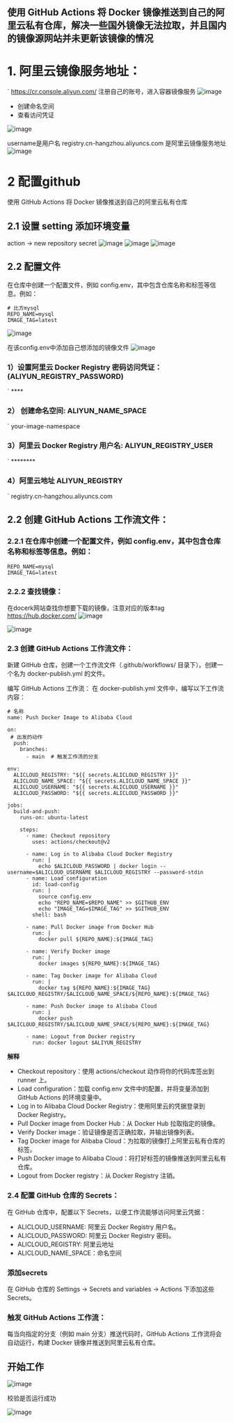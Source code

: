 ## 使用 GitHub Actions 将 Docker 镜像推送到自己的阿里云私有仓库，解决一些国外镜像无法拉取，并且国内的镜像源网站并未更新该镜像的情况 


# 1. 阿里云镜像服务地址：
` https://cr.console.aliyun.com/
注册自己的账号，进入容器镜像服务
![image](https://github.com/user-attachments/assets/571c1b9f-b5c3-4538-912a-491ad5558626)

- 创建命名空间
- 查看访问凭证

![image](https://github.com/user-attachments/assets/06b410df-2f8e-4d9b-855f-9946f4c26cb7)

username是用户名
registry.cn-hangzhou.aliyuncs.com 是阿里云镜像服务地址
![image](https://github.com/user-attachments/assets/2ad50f6a-65ff-4448-8674-2f116569e864)


# 2 配置github 
使用 GitHub Actions 将 Docker 镜像推送到自己的阿里云私有仓库

## 2.1 设置 setting 添加环境变量
action -> new repository secret
![image](https://github.com/user-attachments/assets/e107b0c5-565a-4d9d-b2d1-fb645978efef)
![image](https://github.com/user-attachments/assets/4d463aee-16d9-49e4-ab42-b71a3a392be3)
![image](https://github.com/user-attachments/assets/7f63bc06-3d5d-47ed-ac48-e3dca4368607)



## 2.2  配置文件
在仓库中创建一个配置文件，例如 config.env，其中包含仓库名称和标签等信息。例如：
```
# 比方mysql
REPO_NAME=mysql
IMAGE_TAG=latest
```
![image](https://github.com/user-attachments/assets/78277fef-f53d-429a-8fda-12b42e5f0aa9)

在该config.env中添加自己想添加的镜像文件
![image](https://github.com/user-attachments/assets/31b0b9a1-28db-445c-b680-49f609480375)

### 1）设置阿里云 Docker Registry 密码访问凭证：(ALIYUN_REGISTRY_PASSWORD)
` ****

### 2） 创建命名空间: ALIYUN_NAME_SPACE 
` your-image-namespace

###  3）阿里云 Docker Registry 用户名: ALIYUN_REGISTRY_USER
` ********

### 4）阿里云地址  ALIYUN_REGISTRY
` registry.cn-hangzhou.aliyuncs.com


## 2.2 创建 GitHub Actions 工作流文件：
### 2.2.1 在仓库中创建一个配置文件，例如 config.env，其中包含仓库名称和标签等信息。例如：
```# 比方mysql
REPO_NAME=mysql
IMAGE_TAG=latest
```
### 2.2.2 查找镜像：
在docerk网站查找你想要下载的镜像，注意对应的版本tag
https://hub.docker.com/
![image](https://github.com/user-attachments/assets/ea2e610e-10f1-4f9d-a379-567992004ba9)

![image](https://github.com/user-attachments/assets/8fb15b95-5716-4ed3-b07d-d53162bd3bb2)


### 2.3 创建 GitHub Actions 工作流文件：
新建 GitHub 仓库，创建一个工作流文件（.github/workflows/ 目录下）。创建一个名为 docker-publish.yml 的文件。

编写 GitHub Actions 工作流：
在 docker-publish.yml 文件中，编写以下工作流内容：

```
# 名称
name: Push Docker Image to Alibaba Cloud

on:
 # 出发的动作
  push:
    branches:
      - main  # 触发工作流的分支

env:
  ALICLOUD_REGISTRY: "${{ secrets.ALICLOUD_REGISTRY }}"
  ALICLOUD_NAME_SPACE: "${{ secrets.ALICLOUD_NAME_SPACE }}"
  ALICLOUD_USERNAME: "${{ secrets.ALICLOUD_USERNAME }}"
  ALICLOUD_PASSWORD: "${{ secrets.ALICLOUD_PASSWORD }}"
  
jobs:
  build-and-push:
    runs-on: ubuntu-latest

    steps:
      - name: Checkout repository
        uses: actions/checkout@v2

      - name: Log in to Alibaba Cloud Docker Registry
        run: |
          echo $ALICLOUD_PASSWORD | docker login --username=$ALICLOUD_USERNAME $ALICLOUD_REGISTRY --password-stdin
      - name: Load configuration
        id: load-config
        run: |
          source config.env
          echo "REPO_NAME=$REPO_NAME" >> $GITHUB_ENV
          echo "IMAGE_TAG=$IMAGE_TAG" >> $GITHUB_ENV
        shell: bash

      - name: Pull Docker image from Docker Hub
        run: |
          docker pull ${REPO_NAME}:${IMAGE_TAG}

      - name: Verify Docker image
        run: |
          docker images ${REPO_NAME}:${IMAGE_TAG}

      - name: Tag Docker image for Alibaba Cloud
        run: |
          docker tag ${REPO_NAME}:${IMAGE_TAG} $ALICLOUD_REGISTRY/$ALICLOUD_NAME_SPACE/${REPO_NAME}:${IMAGE_TAG}

      - name: Push Docker image to Alibaba Cloud
        run: |
          docker push $ALICLOUD_REGISTRY/$ALICLOUD_NAME_SPACE/${REPO_NAME}:${IMAGE_TAG}

      - name: Logout from Docker registry
        run: docker logout $ALIYUN_REGISTRY

```
**解释**
- Checkout repository：使用 actions/checkout 动作将你的代码库签出到 runner 上。
- Load configuration：加载 config.env 文件中的配置，并将变量添加到 GitHub Actions 的环境变量中。
- Log in to Alibaba Cloud Docker Registry：使用阿里云的凭据登录到 Docker Registry。
- Pull Docker image from Docker Hub：从 Docker Hub 拉取指定的镜像。
- Verify Docker image：验证镜像是否正确拉取，并输出镜像列表。
- Tag Docker image for Alibaba Cloud：为拉取的镜像打上阿里云私有仓库的标签。
- Push Docker image to Alibaba Cloud：将打好标签的镜像推送到阿里云私有仓库。
- Logout from Docker registry：从 Docker Registry 注销。



### 2.4 配置 GitHub 仓库的 Secrets：
在 GitHub 仓库中，配置以下 Secrets，以便工作流能够访问阿里云凭据：

- ALICLOUD_USERNAME: 阿里云 Docker Registry 用户名。
- ALICLOUD_PASSWORD: 阿里云 Docker Registry 密码。
- ALICLOUD_REGISTRY: 阿里云地址
- ALICLOUD_NAME_SPACE：命名空间


### 添加secrets
在 GitHub 仓库的 Settings -> Secrets and variables -> Actions 下添加这些 Secrets。

### 触发 GitHub Actions 工作流：
每当向指定的分支（例如 main 分支）推送代码时，GitHub Actions 工作流将会自动运行，构建 Docker 镜像并推送到阿里云私有仓库。

## 开始工作

![image](https://github.com/user-attachments/assets/20a660af-1572-4066-b3d2-37b58fe880bc)


校验是否运行成功

![image](https://github.com/user-attachments/assets/d491da29-4082-450a-93e3-a6e74accee49)



